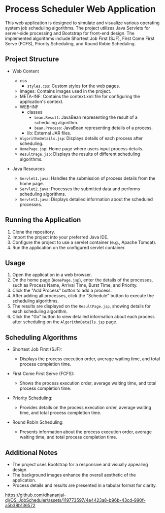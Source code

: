 # Process Scheduler Web Application

This web application is designed to simulate and visualize various operating system job scheduling algorithms. The project utilizes Java Servlets for server-side processing and Bootstrap for front-end design. The implemented algorithms include Shortest Job First (SJF), First Come First Serve (FCFS), Priority Scheduling, and Round Robin Scheduling.

## Project Structure

- Web Content
  - css
    - `styles.css`: Custom styles for the web pages.
  - images: Contains images used in the project.
  - META-INF: Contains the context.xml file for configuring the application's context.
  - WEB-INF
    - classes
      - `bean.Result`: JavaBean representing the result of a scheduling algorithm.
      - `bean.Process`: JavaBean representing details of a process.
    - lib: External JAR files.
  - `AlgorithmDetails.jsp`: Displays details of each process after scheduling.
  - `HomePage.jsp`: Home page where users input process details.
  - `ResultPage.jsp`: Displays the results of different scheduling algorithms.

- Java Resources
  - `Servlet1.java`: Handles the submission of process details from the home page.
  - `Servlet2.java`: Processes the submitted data and performs scheduling algorithms.
  - `Servlet3.java`: Displays detailed information about the scheduled processes.

## Running the Application

1. Clone the repository.
2. Import the project into your preferred Java IDE.
3. Configure the project to use a servlet container (e.g., Apache Tomcat).
4. Run the application on the configured servlet container.

## Usage

1. Open the application in a web browser.
2. On the home page (`HomePage.jsp`), enter the details of the processes, such as Process Name, Arrival Time, Burst Time, and Priority.
3. Click the "Add Process" button to add a process.
4. After adding all processes, click the "Schedule" button to execute the scheduling algorithms.
5. The results are displayed on the `ResultPage.jsp`, showing details for each scheduling algorithm.
6. Click the "Go" button to view detailed information about each process after scheduling on the `AlgorithmDetails.jsp` page.

## Scheduling Algorithms

- Shortest Job First (SJF):
  - Displays the process execution order, average waiting time, and total process completion time.

- First Come First Serve (FCFS):
  - Shows the process execution order, average waiting time, and total process completion time.

- Priority Scheduling:
  - Provides details on the process execution order, average waiting time, and total process completion time.

- Round Robin Scheduling:
  - Presents information about the process execution order, average waiting time, and total process completion time.

## Additional Notes

- The project uses Bootstrap for a responsive and visually appealing design.
- The background images enhance the overall aesthetic of the application.
- Process details and results are presented in a tabular format for clarity.



https://github.com/dhananjai-dj/OS_JobScheduler/assets/119773597/4e4423a8-b96b-43cd-990f-a5b38b136572

